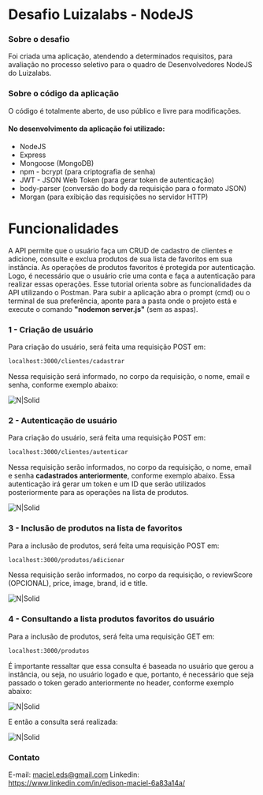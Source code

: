 # Desafio Luizalabs - NodeJS

### Sobre o desafio
                

Foi criada uma aplicação, atendendo a determinados requisitos, para avaliação no processo seletivo para o quadro de Desenvolvedores NodeJS do Luizalabs. 
                
				
### Sobre o código da aplicação

O código é totalmente aberto, de uso público e livre para modificações.

#### No desenvolvimento da aplicação foi utilizado:

+ NodeJS
+ Express
+ Mongoose (MongoDB)
+ npm - bcrypt (para criptografia de senha)
+ JWT - JSON Web Token (para gerar token de autenticação)
+ body-parser (conversão do body da requisição para o formato JSON)
+ Morgan (para exibição das requisições no servidor HTTP)

# Funcionalidades

A API permite que o usuário faça um CRUD de cadastro de clientes e adicione, consulte e exclua produtos de sua lista de favoritos em sua instância. As operações de produtos favoritos é protegida por autenticação. Logo, é necessário que o usuário crie uma conta e faça a autenticação para realizar essas operações.
Esse tutorial orienta sobre as funcionalidades da API utilizando o Postman.
Para subir a aplicação abra o prompt (cmd) ou o terminal de sua preferência, aponte para a pasta onde o projeto está e execute o comando **"nodemon server.js"** (sem as aspas).

### 1 - Criação de usuário

Para criação do usuário, será feita uma requisição POST em:
```sh
localhost:3000/clientes/cadastrar 
```
Nessa requisição será informado, no corpo da requisição, o nome, email e senha, conforme exemplo abaixo:

![N|Solid](https://i.ibb.co/crywdQs/req-Cadastro.jpg)

### 2 - Autenticação de usuário

Para criação do usuário, será feita uma requisição POST em:
```sh
localhost:3000/clientes/autenticar
```
Nessa requisição serão informados, no corpo da requisição, o nome, email e senha **cadastrados anteriormente**, conforme exemplo abaixo. Essa autenticação irá gerar um token e um ID que serão utilizados posteriormente para as operações na lista de produtos.

![N|Solid](https://i.ibb.co/fN3Y9G5/aut-Usuario.jpg)

### 3 - Inclusão de produtos na lista de favoritos

Para a inclusão de produtos, será feita uma requisição POST em:
```sh
localhost:3000/produtos/adicionar
```
Nessa requisição serão informados, no corpo da requisição, o reviewScore (OPCIONAL), price, image, brand, id e title.

![N|Solid](https://i.ibb.co/5jfjT3k/cadprod.jpg)

### 4 - Consultando a lista produtos favoritos do usuário

Para a inclusão de produtos, será feita uma requisição GET em:
```sh
localhost:3000/produtos
```
É importante ressaltar que essa consulta é baseada no usuário que gerou a instância, ou seja, no usuário logado e que, portanto, é necessário que seja passado o token gerado anteriormente no header, conforme exemplo abaixo:

![N|Solid](https://i.ibb.co/hdt7XXR/req-Header.jpg)

E então a consulta será realizada:

![N|Solid](https://i.ibb.co/wgCCqNH/consulta-Lista.jpg)




### Contato

E-mail: maciel.eds@gmail.com 
Linkedin: https://www.linkedin.com/in/edison-maciel-6a83a14a/
